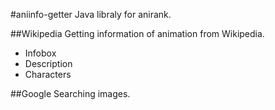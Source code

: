 #aniinfo-getter
Java libraly for anirank.

##Wikipedia
Getting information of animation from Wikipedia.
* Infobox
* Description
* Characters

##Google
Searching images.